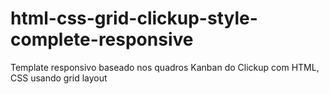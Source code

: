 # html-css-grid-clickup-style-complete-responsive
Template responsivo baseado nos quadros Kanban do Clickup com HTML, CSS usando grid layout
